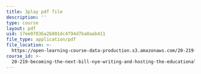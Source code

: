 ```yaml
---
title: 3play pdf file
description: ''
type: course
layout: pdf
uid: 17ee07036a2b801dc4f94d7ba8aab411
file_type: application/pdf
file_location: >-
  https://open-learning-course-data-production.s3.amazonaws.com/20-219-becoming-the-next-bill-nye-writing-and-hosting-the-educational-show-january-iap-2015/17ee07036a2b801dc4f94d7ba8aab411_es4aS15Y_Ck.pdf
course_id: >-
  20-219-becoming-the-next-bill-nye-writing-and-hosting-the-educational-show-january-iap-2015
---
```


